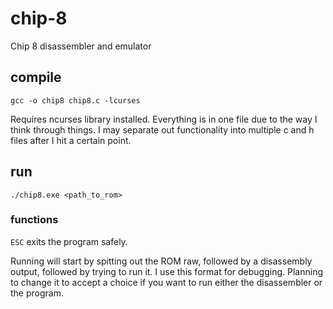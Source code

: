# chip-8
Chip 8 disassembler and emulator

## compile

`gcc -o chip8 chip8.c -lcurses`

Requires ncurses library installed.
Everything is in one file due to the way I think through things. I may separate out functionality into multiple c and h files after I hit a certain point.

## run
`./chip8.exe <path_to_rom>`

### functions
`ESC` exits the program safely.

Running will start by spitting out the ROM raw, followed by a disassembly output, followed by trying to run it. I use this format for debugging. Planning to change it to accept a choice if you want to run either the disassembler or the program.
